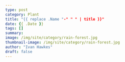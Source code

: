 ```yaml
---
type: post
category: Plant
title: "{{ replace .Name "-" " " | title }}"
date: {{ .Date }}
tags: []
summary: 
image: /img/site/category/rain-forest.jpg
thumbnail-image: /img/site/category/rain-forest.jpg
author: "Ivan Hawkes"
draft: false
---
```


